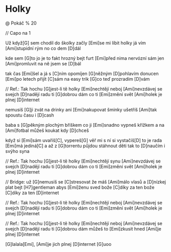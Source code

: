 # Holky
@ Pokáč
% 20

// Capo na 1

Už když[G] sem chodil do školky
začly [Emi]se mi líbit holky
já vím [Ami]stupidní rým no co dem [D]dál

kde sem [G]to jo je to fakt hrozný
bejt furt [Emi]před nima nervózní
sám jen [Ami]promluvit na ně jsem se [D]bál

tak čas [Emi]šel a já s [C]ním opomíjen [G]něžným [D]pohlavím
donucen [Emi]po letech přijít [C]sám na easy trik [G]co teď prozradím [D]vám

// Ref.: 
Tak hochu [G]jest-li tě holky [Emi]nechtějí
neboj [Ami]nevzdávej se svejch [D]nadějí
radu ti [G]dobrou dám co ti [Emi]změní svět
[Ami]holek je plnej [D]internet

nemusíš [G]ji zvát na drinky
ani [Emi]nakupovat šminky
ušetříš [Ami]tak spoustu času i [D]cash

baba s [G]pěkným plochým bříškem
co ji [Emi]snadno vypneš křížkem
a na [Ami]fotbal můžeš koukat kdy [D]chceš

když si [Emi]sám uvaříš[C], vypereš[G] věř mi s ní si vystačíš[D]
to je rada [Emi]má jediná[C]
a až z [G]torrentu půjdou stáhnout děti tak to [D]naučím i svýho syna

// Ref.: 
Tak hochu [G]jest-li tě holky [Emi]nechtějí
synu [Ami]nevzdávej se svejch [D]nadějí
radu ti [G]dobrou dám co ti [Emi]změní svět
[Ami]holek je plnej [D]internet

// Bridge: 
už [G]nemusíš se [C]stresovat
že máš [Ami]málo vlasů a [D]nízkej plat
bejt [H7]gentleman abys [Emi]ženu sved
bože [C]díky za ten
bože [C]díky za ten [D]internet

// Ref.: 
Tak hochu [G]jest-li tě holky [Emi]nechtějí
neboj [Ami]nevzdávej se svejch [D]nadějí
radu ti [G]dobrou dám co ti [Emi]změní svět
[Ami]holek je plnej [D]internet

// Ref.: 
Tak hochu [G]jest-li tě holky [Emi]nechtějí
neboj [Ami]nevzdávej se svejch [D]nadějí
radu ti [G]dobrou dám můžeš to [Emi]zkusit hned
[Ami]je plnej [D]internet

[G]lalala[Emi], [Ami]je jich plnej [D]internet [G]uoo